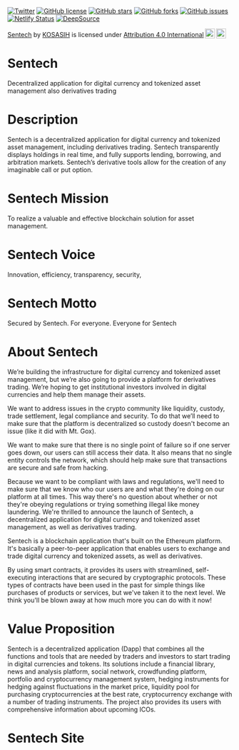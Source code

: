
[![Twitter](https://img.shields.io/twitter/url?style=social&url=https%3A%2F%2Fmobile.twitter.com%2FKosasihg88G)](https://twitter.com/intent/tweet?text=Wow:&url=https%3A%2F%2Fgithub.com%2FKOSASIH%2FSentech)
[![GitHub license](https://img.shields.io/github/license/KOSASIH/Sentech)](https://github.com/KOSASIH/Sentech/blob/main/LICENSE)
[![GitHub stars](https://img.shields.io/github/stars/KOSASIH/Sentech)](https://github.com/KOSASIH/Sentech/stargazers)
[![GitHub forks](https://img.shields.io/github/forks/KOSASIH/Sentech)](https://github.com/KOSASIH/Sentech/network)
[![GitHub issues](https://img.shields.io/github/issues/KOSASIH/Sentech)](https://github.com/KOSASIH/Sentech/issues)
[![Netlify Status](https://api.netlify.com/api/v1/badges/8389f2fb-1bde-44bc-adbd-fa49ec902337/deploy-status)](https://app.netlify.com/sites/sentech/deploys)
[![DeepSource](https://deepsource.io/gh/KOSASIH/Sentech.svg/?label=active+issues&show_trend=true&token=wKEZHatw6Y6TluJCktgIHSt-)](https://deepsource.io/gh/KOSASIH/Sentech/?ref=repository-badge)

<p xmlns:cc="http://creativecommons.org/ns#" xmlns:dct="http://purl.org/dc/terms/"><a property="dct:title" rel="cc:attributionURL" href="https://github.com/KOSASIH/Sentech">Sentech</a> by <a rel="cc:attributionURL dct:creator" property="cc:attributionName" href="https://github.com/KOSASIH">KOSASIH</a> is licensed under <a href="http://creativecommons.org/licenses/by/4.0/?ref=chooser-v1" target="_blank" rel="license noopener noreferrer" style="display:inline-block;">Attribution 4.0 International<img style="height:22px!important;margin-left:3px;vertical-align:text-bottom;" src="https://mirrors.creativecommons.org/presskit/icons/cc.svg?ref=chooser-v1"><img style="height:22px!important;margin-left:3px;vertical-align:text-bottom;" src="https://mirrors.creativecommons.org/presskit/icons/by.svg?ref=chooser-v1"></a></p>

# Sentech

Decentralized application for digital currency and tokenized asset management also derivatives trading

# Description

Sentech is a decentralized application for digital currency and tokenized asset management, including derivatives trading. Sentech transparently displays holdings in real time, and fully supports lending, borrowing, and arbitration markets. Sentech’s derivative tools allow for the creation of any imaginable call or put option.

# Sentech Mission

To realize a valuable and effective blockchain solution for asset management.

# Sentech Voice

Innovation, efficiency, transparency, security,

# Sentech Motto

Secured by Sentech. For everyone. Everyone for Sentech

# About Sentech

We’re building the infrastructure for digital currency and tokenized asset management, but we’re also going to provide a platform for derivatives trading. We’re hoping to get institutional investors involved in digital currencies and help them manage their assets.

We want to address issues in the crypto community like liquidity, custody, trade settlement, legal compliance and security. To do that we’ll need to make sure that the platform is decentralized so custody doesn't become an issue (like it did with Mt. Gox).

We want to make sure that there is no single point of failure so if one server goes down, our users can still access their data. It also means that no single entity controls the network, which should help make sure that transactions are secure and safe from hacking.

Because we want to be compliant with laws and regulations, we'll need to make sure that we know who our users are and what they're doing on our platform at all times. This way there's no question about whether or not they're obeying regulations or trying something illegal like money laundering.
We're thrilled to announce the launch of Sentech, a decentralized application for digital currency and tokenized asset management, as well as derivatives trading.

Sentech is a blockchain application that's built on the Ethereum platform. It's basically a peer-to-peer application that enables users to exchange and trade digital currency and tokenized assets, as well as derivatives.

By using smart contracts, it provides its users with streamlined, self-executing interactions that are secured by cryptographic protocols. These types of contracts have been used in the past for simple things like purchases of products or services, but we've taken it to the next level. We think you'll be blown away at how much more you can do with it now!

# Value Proposition

Sentech is a decentralized application (Dapp) that combines all the functions and tools that are needed by traders and investors to start trading in digital currencies and tokens. Its solutions include a financial library, news and analysis platform, social network, crowdfunding platform, portfolio and cryptocurrency management system, hedging instruments for hedging against fluctuations in the market price, liquidity pool for purchasing cryptocurrencies at the best rate, cryptocurrency exchange with a number of trading instruments. The project also provides its users with comprehensive information about upcoming ICOs.

# Sentech Site
